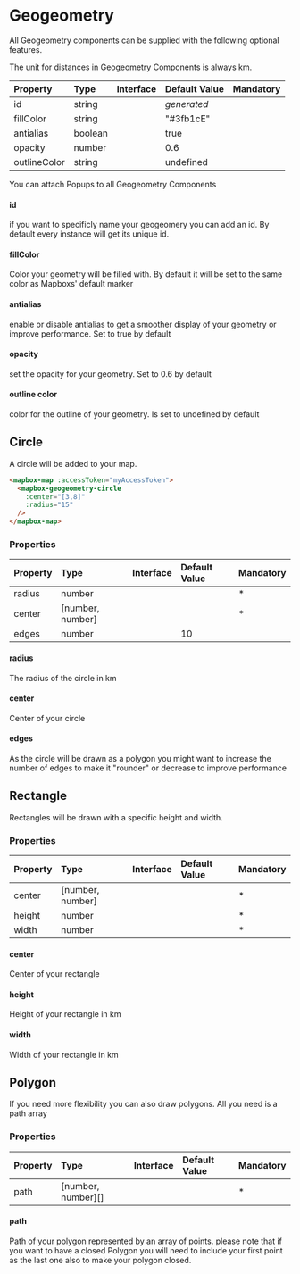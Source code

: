 # Geogeometry

All Geogeometry components can be supplied with the following optional features. 

The unit for distances in Geogeometry Components is always km.

| Property     | Type    | Interface | Default Value | Mandatory |
| :----------- | :------ | :-------- | :------------ | :-------- |
| id           | string  |           | *generated*   |           |
| fillColor    | string  |           | "#3fb1cE"     |           |
| antialias    | boolean |           | true          |           |
| opacity      | number  |           | 0.6           |           |
| outlineColor | string  |           | undefined     |           |

You can attach Popups to all Geogeometry Components

#### id

if you want to specificly name your geogeomery you can add an id. By default every instance will get its unique id.

#### fillColor

Color your geometry will be filled with. By default it will be set to the same color as Mapboxs' default marker

#### antialias

enable or disable antialias to get a smoother display of your geometry or improve performance. Set to true by default

#### opacity

set the opacity for your geometry. Set to 0.6 by default

#### outline color

color for the outline of your geometry. Is set to undefined by default



## Circle

A circle will be added to your map.

```html
<mapbox-map :accessToken="myAccessToken">
  <mapbox-geogeometry-circle
    :center="[3,8]"
    :radius="15"
  />
</mapbox-map>
```

### Properties

| Property | Type             | Interface | Default Value | Mandatory |
| :------- | :--------------- | :-------- | :------------ | :-------- |
| radius   | number           |           |               | *         |
| center   | [number, number] |           |               | *         |
| edges    | number           |           | 10            |           |

#### radius

The radius of the circle in km

#### center

Center of your circle

#### edges

As the circle will be drawn as a polygon you might want to increase the number of edges to make it "rounder" or decrease to improve performance


## Rectangle

Rectangles will be drawn with a specific height and width.

### Properties

| Property | Type             | Interface | Default Value | Mandatory |
| :------- | :--------------- | :-------- | :------------ | :-------- |
| center   | [number, number] |           |               | *         |
| height   | number           |           |               | *         |
| width    | number           |           |               | *         |


#### center

Center of your rectangle

#### height

Height of your rectangle in km

#### width

Width of your rectangle in km



## Polygon

If you need more flexibility you can also draw polygons. All you need is a path array

### Properties

| Property | Type               | Interface | Default Value | Mandatory |
| :------- | :----------------- | :-------- | :------------ | :-------- |
| path     | [number, number][] |           |               | *         |

#### path

Path of your polygon represented by an array of points. please note that if you want to have a closed Polygon you will need to include your first point as the last one also to make your polygon closed.